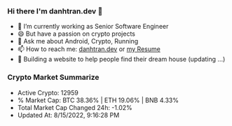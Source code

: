 ### Hi there I'm danhtran.dev 👋

- 🔭 I’m currently working as Senior Software Engineer
- 😄 But have a passion on crypto projects
- 💬 Ask me about Android, Crypto, Running 
- 📫 How to reach me: <a href="https://danhtran.dev" target="_blank">danhtran.dev</a> or <a href="Developer-Resume.pdf" target="_blank">my Resume</a>
- 🌱 Building a website to help people find their dream house (updating ...)

### Crypto Market Summarize
- Active Crypto: 12959
- % Market Cap: BTC 38.36% | ETH 19.06% | BNB 4.33%
- Total Market Cap Changed 24h: -1.02%
- Updated At: 8/15/2022, 9:16:28 PM

